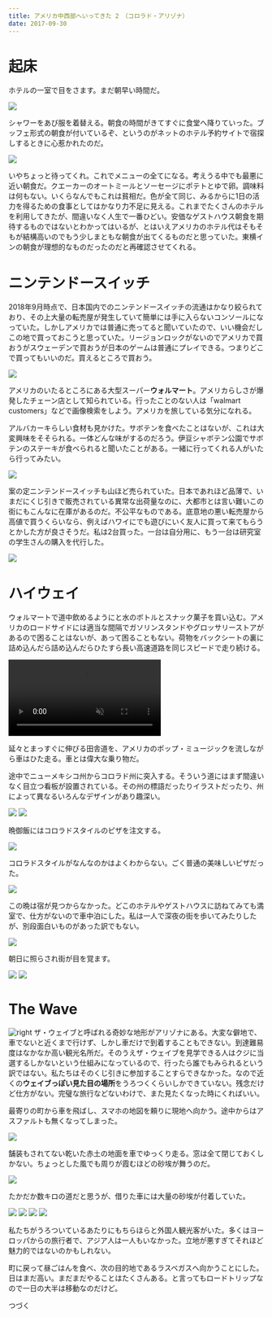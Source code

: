 ```yaml
---
title: アメリカ中西部へいってきた 2　（コロラド・アリゾナ）
date: 2017-09-30
---
```


# 起床
ホテルの一室で目をさます。まだ朝早い時間だ。

![](https://photos.xar.sh/37591945372_296bf0f8c3_h.jpg)

シャワーをあび服を着替える。朝食の時間がきてすぐに食堂へ降りていった。ブッフェ形式の朝食が付いているぞ、というのがネットのホテル予約サイトで宿探しするときに心惹かれたのだ。

![](https://photos.xar.sh/37591946002_d79b4a6b20_h.jpg)

いやちょっと待ってくれ。これでメニューの全てになる。考えうる中でも最悪に近い朝食だ。クエーカーのオートミールとソーセージにポテトとゆで卵。調味料は何もない。いくらなんでもこれは貧相だ。色が全て同じ、みるからに1日の活力を得るための食事としてはかなり力不足に見える。これまでたくさんのホテルを利用してきたが、間違いなく人生で一番ひどい。安価なゲストハウス朝食を期待するものではないとわかってはいるが、とはいえアメリカのホテル代はそもそもが結構高いのでもう少しまともな朝食が出てくるものだと思っていた。東横インの朝食が理想的なものだったのだと再確認させてくれる。

# ニンテンドースイッチ
2018年9月時点で、日本国内でのニンテンドースイッチの流通はかなり絞られており、その上大量の転売屋が発生していて簡単には手に入らないコンソールになっていた。しかしアメリカでは普通に売ってると聞いていたので、いい機会だしこの地で買っておこうと思っていた。リージョンロックがないのでアメリカで買おうがスウェーデンで買おうが日本のゲームは普通にプレイできる。つまりどこで買ってもいいのだ。買えるところで買おう。

![](https://photos.xar.sh/37591944602_9e92f6cbf7_h.jpg)

アメリカのいたるところにある大型スーパー**ウォルマート**。アメリカらしさが爆発したチェーン店として知られている。行ったことのない人は「walmart customers」などで画像検索をしよう。アメリカを旅している気分になれる。

アルバカーキらしい食材も見かけた。サボテンを食べたことはないが、これは大変興味をそそられる。一体どんな味がするのだろう。伊豆シャボテン公園でサボテンのステーキが食べられると聞いたことがある。一緒に行ってくれる人がいたら行ってみたい。

![](https://photos.xar.sh/37591944072_1b210bb7ff_h.jpg)

案の定ニンテンドースイッチも山ほど売られていた。日本であれほど品薄で、いまだにくじ引きで販売されている異常な出荷量なのに、大都市とは言い難いこの街にもこんなに在庫があるのだ。不公平なものである。底意地の悪い転売屋から高値で買うくらいなら、例えばハワイにでも遊びにいく友人に買って来てもらうとかした方が良さそうだ。私は2台買った。一台は自分用に、もう一台は研究室の学生さんの購入を代行した。

![](https://photos.xar.sh/37591943652_3727e069fb_h.jpg)

# ハイウェイ
ウォルマートで道中飲めるようにと水のボトルとスナック菓子を買い込む。アメリカのロードサイドには適当な間隔でガソリンスタンドやグロッサリーストアがあるので困ることはないが、あって困ることもない。荷物をバックシートの裏に詰め込んだら詰め込んだらひたすら長い高速道路を同じスピードで走り続ける。

<video autoplay loop muted>
  <source src="https://photos.smugmug.com/photos/i-8kfBGhZ/0/559514ee/1280/i-8kfBGhZ-1280.mp4" type="video/mp4">
</video>

延々とまっすぐに伸びる田舎道を、アメリカのポップ・ミュージックを流しながら車はひた走る。車とは偉大な乗り物だ。

途中でニューメキシコ州からコロラド州に突入する。そういう道にはまず間違いなく目立つ看板が設置されている。その州の標語だったりイラストだったり、州によって異なるいろんなデザインがあり趣深い。

![](https://photos.xar.sh/37365557260_10613d5da6_h.jpg)
![](https://photos.xar.sh/37365556380_32a6e5045f_h.jpg)

晩御飯にはコロラドスタイルのピザを注文する。

![](https://photos.xar.sh/37591928982_b2de32e75a_h.jpg)

コロラドスタイルがなんなのかはよくわからない。ごく普通の美味しいピザだった。

![](https://photos.xar.sh/37591928282_f98cea87e8_h.jpg)

この晩は宿が見つからなかった。どこのホテルやゲストハウスに訪ねてみても満室で、仕方がないので車中泊にした。私は一人で深夜の街を歩いてみたりしたが、別段面白いものがあった訳でもない。

![](https://photos.xar.sh/23771312608_fd7c5dc3d1_h.jpg)

朝日に照らされ街が目を覚ます。

![](https://photos.xar.sh/36913821244_f15b68612f_h.jpg)
![](https://photos.xar.sh/36913820944_fa150ac7a2_h.jpg)

# The Wave
![right](https://upload.wikimedia.org/wikipedia/commons/thumb/b/b2/TheWave_1600pixels.jpg/1200px-TheWave_1600pixels.jpg)
ザ・ウェイブと呼ばれる奇妙な地形がアリゾナにある。大変な僻地で、車でないと近くまで行けず、しかし車だけで到着することもできない。到達難易度はなかなか高い観光名所だ。そのうえザ・ウェイブを見学できる人はクジに当選するしかないという仕組みになっているので、行ったら誰でもみられるという訳ではない。私たちはそのくじ引きに参加することすらできなかった。なので近くの**ウェイブっぽい見た目の場所**をうろつくくらいしかできていない。残念だけど仕方がない。完璧な旅行などないわけで、また見たくなった時にくればいい。

最寄りの町から車を飛ばし、スマホの地図を頼りに現地へ向かう。途中からはアスファルトも無くなってしまった。

![](https://photos.xar.sh/37624462541_3dd37b5261_h.jpg)

舗装もされてない乾いた赤土の地面を車でゆっくり走る。窓は全て閉じておくしかない。ちょっとした風でも周りが霞むほどの砂埃が舞うのだ。

![](https://photos.xar.sh/37624467971_3f519e5c1e_h.jpg)

たかだか数キロの道だと思うが、借りた車には大量の砂埃が付着していた。

![](https://photos.xar.sh/37365499560_d9c4fea36a_h.jpg)
![](https://photos.xar.sh/37365502520_47e5a1e494_h.jpg)
![](https://photos.xar.sh/37365500690_30d94ad8a4_h.jpg)
![](https://photos.xar.sh/37365498000_c2638bb116_h.jpg)

私たちがうろついているあたりにもちらほらと外国人観光客がいた。多くはヨーロッパからの旅行者で、アジア人は一人もいなかった。立地が悪すぎてそれほど魅力的ではないのかもしれない。

町に戻って昼ごはんを食べ、次の目的地であるラスベガスへ向かうことにした。日はまだ高い。まだまだやることはたくさんある。と言ってもロードトリップなので一日の大半は移動なのだけど。

つづく

